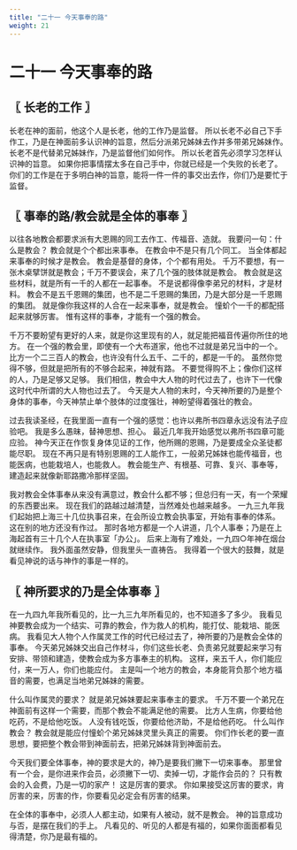 ```yaml
---
title: "二十一 今天事奉的路"
weight: 21
---
```


# 二十一 今天事奉的路


## 〖 长老的工作 〗

长老在神的面前，他这个人是长老，他的工作乃是监督。
所以长老不必自己下手作工，乃是在神面前多认识神的旨意，然后分派弟兄姊妹去作并多带弟兄姊妹作。
长老不是代替弟兄姊妹作，乃是监督他们如何作。
所以长老首先必须学习怎样认识神的旨意。
如果你把事情摆太多在自己手中，你就已经是一个失败的长老了。
你们的工作是在于多明白神的旨意，能将一件一件的事交出去作，你们乃是要忙于监督。

## 〖 事奉的路/教会就是全体的事奉 〗

以往各地教会都要求派有大恩赐的同工去作工、传福音、造就。
我要问一句：什么是教会？
教会就是个个都出来事奉。
在教会中不是只有几个同工。
当全体都起来事奉的时候才是教会。
教会是基督的身体，个个都有用处。
千万不要想，有一张木桌擘饼就是教会；千万不要误会，来了几个强的肢体就是教会。
教会就是这些材料，就是所有一千的人都在一起事奉。
不是说都得像李弟兄的材料，才是材料。
教会不是五千恩赐的集团，也不是二千恩赐的集团，乃是大部分是一千恩赐的集团。
就是像你我这样的人合在一起来事奉，就是教会。
憧蚧个一千的都配搭起来就够厉害。
惟有这样的事奉，才能有一个强的教会。

千万不要盼望有更好的人来，就是你这里现有的人，就足能把福音传遍你所住的地方。
在一个强的教会里，即使有一个大布道家，他也不过就是弟兄当中的一个。
比方一个二三百人的教会，也许没有什么五千、二千的，都是一千的。
虽然你觉得不够，但就是把所有的不够合起来，神就有路。
不要觉得购不上；像你们这样的人，乃是足够又足够。
我们相信，教会中大人物的时代过去了，也许下一代像这时代中所谓的大人物也过去了。
今天是大人物的末时，今天神所要的乃是整个身体的事奉，今天神禁止单个肢体的过度强壮，神盼望得着强壮的教会。

过去我读圣经，在我里面一直有一个强的感觉：也许以弗所书四章永远没有法子应验吧。
我是多么愚昧，替神思想、担心。
最近几年我开始感觉以弗所书四章可能应验。
神今天正在作恢复身体见证的工作，他所赐的恩赐，乃是要成全众圣徒都能尽职。
现在不再只是有特别恩赐的工人能作工，一般弟兄姊妹也能传福音，也能医病，也能栽培人，也能救人。
教会能生产、有根基、可靠、复兴、事奉等，建造起来就像新耶路撒冷那样坚固。

我对教会全体事奉从来没有满意过，教会什么都不够；但总归有一天，有一个荣耀的东西要出来。
现在我们的路越过越清楚，当然难处也越来越多。
一九三九年我们起始把上海三十几位执事召来，在会所设立教会执事室，开始有事奉的体系。
这在别的地方还没有作过。
那时各地方都是一个人讲道，几个人事奉；乃是在上海起首有三十几个人在执事室「办公」。
后来上海有了难处，一九四○年神在烟台就继续作。
我外面虽然安静，但我里头一直祷告。
我得着一个很大的鼓舞，就是看见神说的话与神作的事是一样的。

## 〖 神所要求的乃是全体事奉 〗

在一九四九年我所看见的，比一九三九年所看见的，也不知道多了多少。
我看见神要教会成为一个结实、可靠的教会，作为救人的机构，能打仗、能栽培、能医病。
我看见大人物个人作属灵工作的时代已经过去了，神所要的乃是教会全体的事奉。
今天弟兄姊妹交出自己作材斗，你们这些长老、负责弟兄就要起来学习有安排、带领和建造，使教会成为多方事奉主的机构。
这样，来五千人，你们能应付，来一万人，你们也能应付。
主是叫一个地方的教会，本身能背负那个地方福音的需要，也满足当地弟兄姊妹的需要。

什么叫作属灵的要求？
就是弟兄姊妹要起来事奉主的要求。
千万不要一个弟兄在神面前有这样一个需要，而那个教会不能满足他的需要。
比方人生病，你要给他吃药，不是给他吃饭。
人没有钱吃饭，你要给他济助，不是给他药吃。
什么叫作教会？
教会就是能应付憧蚧个弟兄姊妹灵里头真正的需要。
你们作长老的要一直思想，要把整个教会带到神面前去，把弟兄姊妹背到神面前去。

今天我们要全体事奉，神的要求是大的，神乃是要我们撇下一切来事奉。
那里曾有一个会，是你进来作会员，必须撇下一切、卖掉一切，才能作会员的？
只有教会的入会费，乃是一切的家产！
这是厉害的要求。
你如果接受这厉害的要求，肯厉害的来，厉害的作，你要看见必定会有厉害的结果。

在全体的事奉中，必须人人都主动，如果有人被动，就不是教会。
神的旨意成功与否，是摆在我们的手上。
凡看见的、听见的人都是有福的，如果你面面都看见得清楚，你乃是最有福的。
